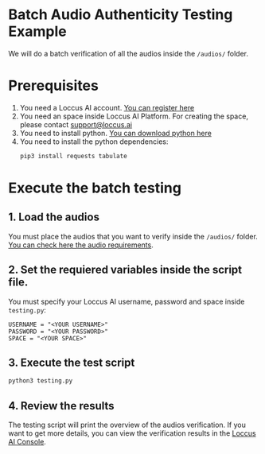 # Batch Audio Authenticity Testing Example
We will do a batch verification of all the audios inside the `/audios/` folder.

# Prerequisites
1. You need a Loccus AI account. [You can register here](https://demo.loccus.ai/signup)
2. You need an space inside Loccus AI Platform. For creating the space, please contact support@loccus.ai
2. You need to install python. [You can download python here](https://www.python.org/downloads/)
3. You need to install the python dependencies:
    ```sh
    pip3 install requests tabulate
    ```

# Execute the batch testing
## 1. Load the audios
You must place the audios that you want to verify inside the `/audios/` folder. [You can check here the audio requirements](https://docs.loccus.ai/api-reference/audios/requirements).

## 2. Set the requiered variables inside the script file.
You must specify your Loccus AI username, password and space inside `testing.py`: 
```text
USERNAME = "<YOUR USERNAME>"
PASSWORD = "<YOUR PASSWORD>"
SPACE = "<YOUR SPACE>"
```

## 3. Execute the test script
```sh
python3 testing.py
```

## 4. Review the results
The testing script will print the overview of the audios verification. If you want to get more details, you can view the verification results in the [Loccus AI Console](https://console.loccus.ai/).
